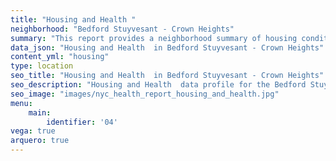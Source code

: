 ```yaml
---
title: "Housing and Health "
neighborhood: "Bedford Stuyvesant - Crown Heights"
summary: "This report provides a neighborhood summary of housing conditions and related health outcomes. It also describes population characteristics that can increase vulnerability to housing hazards."
data_json: "Housing and Health  in Bedford Stuyvesant - Crown Heights"
content_yml: "housing"
type: location
seo_title: "Housing and Health  in Bedford Stuyvesant - Crown Heights"
seo_description: "Housing and Health  data profile for the Bedford Stuyvesant - Crown Heights neighborhood of NYC."
seo_image: "images/nyc_health_report_housing_and_health.jpg"
menu:
    main:
        identifier: '04'
vega: true
arquero: true
---
```

